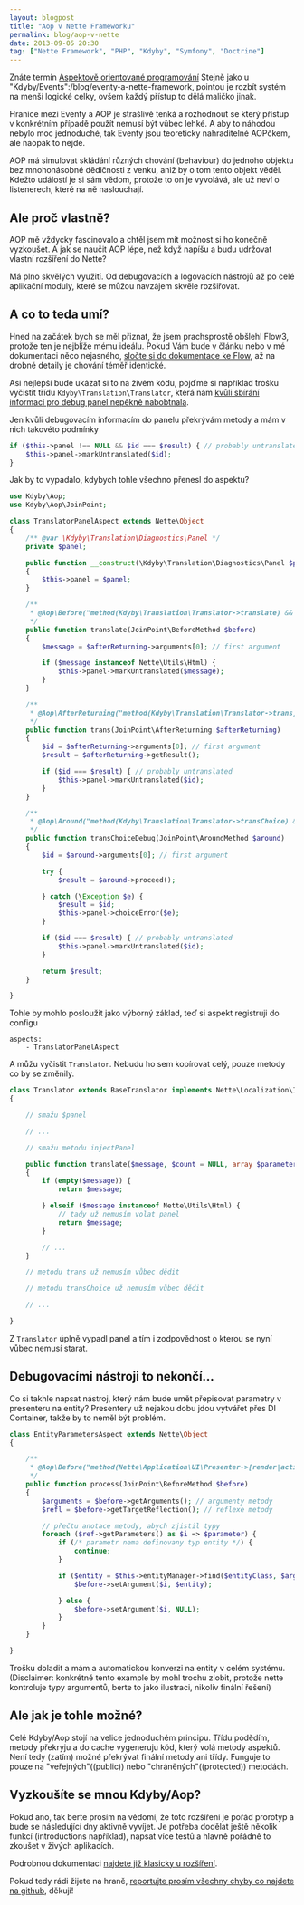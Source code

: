 ```yaml
---
layout: blogpost
title: "Aop v Nette Frameworku"
permalink: blog/aop-v-nette
date: 2013-09-05 20:30
tag: ["Nette Framework", "PHP", "Kdyby", "Symfony", "Doctrine"]
---
```


Znáte termín [Aspektově orientované programování](http://cs.wikipedia.org/wiki/Aspektov%C4%9B_orientovan%C3%A9_programov%C3%A1n%C3%AD?)
Stejně jako u "Kdyby/Events":/blog/eventy-a-nette-framework, pointou je rozbít systém na menší logické celky, ovšem každý přístup to dělá maličko jinak.

Hranice mezi Eventy a AOP je strašlivě tenká a rozhodnout se který přístup v konkrétním případě použít nemusí být vůbec lehké.
A aby to náhodou nebylo moc jednoduché, tak Eventy jsou teoreticky nahraditelné AOPčkem, ale naopak to nejde.

AOP má simulovat skládání různých chování (behaviour) do jednoho objektu bez mnohonásobné dědičnosti z venku, aniž by o tom tento objekt věděl.
Kdežto událostí je si sám vědom, protože to on je vyvolává, ale už neví o listenerech, které na ně naslouchají.

<!--more-->
## Ale proč vlastně?

AOP mě vždycky fascinovalo a chtěl jsem mít možnost si ho konečně vyzkoušet. A jak se naučit AOP lépe, než když napíšu a budu udržovat vlastní rozšíření do Nette?

Má plno skvělých využití. Od debugovacích a logovacích nástrojů až po celé aplikační moduly, které se můžou navzájem skvěle rozšiřovat.


## A co to teda umí?

Hned na začátek bych se měl přiznat, že jsem prachsprostě obšlehl Flow3, protože ten je nejblíže mému ideálu.
Pokud Vám bude v článku nebo v mé dokumentaci něco nejasného, [sločte si do dokumentace ke Flow](http://docs.typo3.org/flow/TYPO3FlowDocumentation/TheDefinitiveGuide/PartIII/AspectOrientedProgramming.html),
až na drobné detaily je chování téměř identické.

Asi nejlepší bude ukázat si to na živém kódu, pojďme si například trošku vyčistit třídu `Kdyby\Translation\Translator`,
která nám [kvůli sbírání informací pro debug panel nepěkně nabobtnala](https://github.com/Kdyby/Translation/blob/4ab9918c56efe97a800d2b8dd53ed238bc410d65/src/Kdyby/Translation/Translator.php).

Jen kvůli debugovacím informacím do panelu překrývám metody a mám v nich takovéto podmínky

~~~ php
if ($this->panel !== NULL && $id === $result) { // probably untranslated
    $this->panel->markUntranslated($id);
}
~~~

Jak by to vypadalo, kdybych tohle všechno přenesl do aspektu?

~~~ php
use Kdyby\Aop;
use Kdyby\Aop\JoinPoint;

class TranslatorPanelAspect extends Nette\Object
{
    /** @var \Kdyby\Translation\Diagnostics\Panel */
    private $panel;

    public function __construct(\Kdyby\Translation\Diagnostics\Panel $panel)
    {
        $this->panel = $panel;
    }

    /**
     * @Aop\Before("method(Kdyby\Translation\Translator->translate) && setting(%debugMode% == TRUE)")
     */
    public function translate(JoinPoint\BeforeMethod $before)
    {
        $message = $afterReturning->arguments[0]; // first argument

        if ($message instanceof Nette\Utils\Html) {
            $this->panel->markUntranslated($message);
        }
    }

    /**
     * @Aop\AfterReturning("method(Kdyby\Translation\Translator->trans) && setting(%debugMode% == TRUE)")
     */
    public function trans(JoinPoint\AfterReturning $afterReturning)
    {
        $id = $afterReturning->arguments[0]; // first argument
        $result = $afterReturning->getResult();

        if ($id === $result) { // probably untranslated
            $this->panel->markUntranslated($id);
        }
    }

    /**
     * @Aop\Around("method(Kdyby\Translation\Translator->transChoice) && setting(%debugMode% == TRUE)")
     */
    public function transChoiceDebug(JoinPoint\AroundMethod $around)
    {
        $id = $around->arguments[0]; // first argument

        try {
            $result = $around->proceed();

        } catch (\Exception $e) {
            $result = $id;
            $this->panel->choiceError($e);
        }

        if ($id === $result) { // probably untranslated
            $this->panel->markUntranslated($id);
        }

        return $result;
    }

}
~~~

Tohle by mohlo posloužit jako výborný základ, teď si aspekt registruji do configu

~~~ neon
aspects:
    - TranslatorPanelAspect
~~~

A můžu vyčistit `Translator`. Nebudu ho sem kopírovat celý, pouze metody co by se změnily.

~~~ php
class Translator extends BaseTranslator implements Nette\Localization\ITranslator
{

    // smažu $panel

    // ...

    // smažu metodu injectPanel

    public function translate($message, $count = NULL, array $parameters = array(), $domain = NULL, $locale = NULL)
    {
        if (empty($message)) {
            return $message;

        } elseif ($message instanceof Nette\Utils\Html) {
            // tady už nemusím volat panel
            return $message;
        }

        // ...
    }

    // metodu trans už nemusím vůbec dědit

    // metodu transChoice už nemusím vůbec dědit

    // ...

}
~~~

Z `Translator` úplně vypadl panel a tím i zodpovědnost o kterou se nyní vůbec nemusí starat.


## Debugovacími nástroji to nekončí...

Co si takhle napsat nástroj, který nám bude umět přepisovat parametry v presenteru na entity?
Presentery už nejakou dobu jdou vytvářet přes DI Container, takže by to neměl být problém.

~~~ php
class EntityParametersAspect extends Nette\Object
{

    /**
     * @Aop\Before("method(Nette\Application\UI\Presenter->[render|action|handle]*())")
     */
    public function process(JoinPoint\BeforeMethod $before)
    {
        $arguments = $before->getArguments(); // argumenty metody
        $refl = $before->getTargetReflection(); // reflexe metody

        // přečtu anotace metody, abych zjistil typy
        foreach ($ref->getParameters() as $i => $parameter) {
            if (/* parametr nema definovany typ entity */) {
                continue;
            }

            if ($entity = $this->entityManager->find($entityClass, $arguments[$i])) {
                $before->setArgument($i, $entity);

            } else {
                $before->setArgument($i, NULL);
            }
        }
    }

}
~~~

Trošku doladit a mám a automatickou konverzi na entity v celém systému.
(Disclaimer: konkrétně tento example by mohl trochu zlobit, protože nette kontroluje typy argumentů, berte to jako ilustraci, nikoliv finální řešení)


## Ale jak je tohle možné?

Celé Kdyby/Aop stojí na velice jednoduchém principu. Třídu podědím, metody překryju a do cache vygeneruju kód, který volá metody aspektů.
Není tedy (zatím) možné překrývat finální metody ani třídy. Funguje to pouze na "veřejných"((public)) nebo "chráněných"((protected)) metodách.


## Vyzkoušíte se mnou Kdyby/Aop?

Pokud ano, tak berte prosím na vědomí, že toto rozšíření je pořád prorotyp a bude se následující dny aktivně vyvíjet.
Je potřeba dodělat ještě několik funkcí (introductions například), napsat více testů a hlavně pořádně to zkoušet v živých aplikacích.

Podrobnou dokumentaci [najdete již klasicky u rozšíření](https://github.com/Kdyby/Aop/blob/master/docs/en/index.md).

Pokud tedy rádi žijete na hraně, [reportujte prosím všechny chyby co najdete na github](https://github.com/Kdyby/Aop/issues), děkuji!
